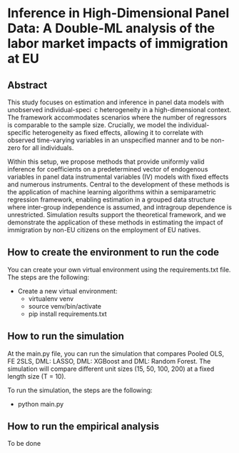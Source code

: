 # Inference in High-Dimensional Panel Data: A Double-ML analysis of the labor market impacts of immigration at EU

## Abstract
This study focuses on estimation and inference in panel data models with
unobserved individual-speci c heterogeneity in a high-dimensional context. The
framework accommodates scenarios where the number of regressors is comparable
to the sample size. Crucially, we model the individual-specific heterogeneity as fixed
effects, allowing it to correlate with observed time-varying variables in an unspecified
manner and to be non-zero for all individuals.

Within this setup, we propose methods that provide uniformly valid inference
for coefficients on a predetermined vector of endogenous variables in panel data
instrumental variables (IV) models with fixed effects and numerous instruments.
Central to the development of these methods is the application of machine learning
algorithms within a semiparametric regression framework, enabling estimation in a
grouped data structure where inter-group independence is assumed, and intragroup
dependence is unrestricted. Simulation results support the theoretical framework,
and we demonstrate the application of these methods in estimating the impact of
immigration by non-EU citizens on the employment of EU natives.

## How to create the environment to run the code

You can create your own virtual environment using the requirements.txt file. The steps are the following:

- Create a new virtual environment: 
    - virtualenv venv
    - source venv/bin/activate
    - pip install requirements.txt


## How to run the simulation
At the main.py file, you can run the simulation that compares Pooled OLS, FE 2SLS, DML: LASSO, DML: XGBoost and DML: Random Forest. The simulation will compare different unit sizes (15, 50, 100, 200) at a fixed length size (T = 10). 


To run the simulation, the steps are the following:
- python main.py

## How to run the empirical analysis

To be done
